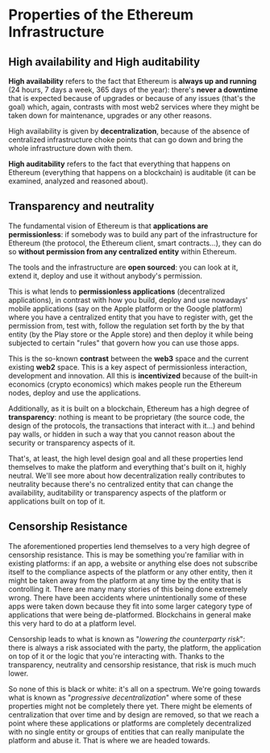 # Properties of the Ethereum Infrastructure

## High availability and High auditability

**High availability** refers to the fact that Ethereum is **always up and running** (24 hours, 7 days a week, 365 days of the year): there's **never a downtime** that is expected because of upgrades or because of any issues (that's the goal) which, again, contrasts with most web2 services where they might be taken down for maintenance, upgrades or any other reasons.

High availability is given by **decentralization**, because of the absence of centralized infrastructure choke points that can go down and bring the whole infrastructure down with them.

**High auditability** refers to the fact that everything that happens on Ethereum (everything that happens on a blockchain) is auditable (it can be examined, analyzed and reasoned about).

## Transparency and neutrality

The fundamental vision of Ethereum is that **applications are permissionless**: if somebody was to build any part of the infrastructure for Ethereum (the protocol, the Ethereum client, smart contracts...), they can do so **without permission from any centralized entity** within Ethereum.

The tools and the infrastructure are **open sourced**: you can look at it, extend it, deploy and use it without anybody's permission.

This is what lends to **permissionless applications** (decentralized applications), in contrast with how you build, deploy and use nowadays' mobile applications (say on the Apple platform or the Google platform) where you have a centralized entity that you have to register with, get the permission from, test with, follow the regulation set forth by the by that entity (by the Play store or the Apple store) and then deploy it while being subjected to certain "rules" that govern how you can use those apps.

This is the so-known **contrast** between the **web3** space and the current existing **web2** space. This is a key aspect of permissionless interaction, development and innovation. All this is **incentivized** because of the built-in economics (crypto economics) which makes people run the Ethereum nodes, deploy and use the applications.

Additionally, as it is built on a blockchain, Ethereum has a high degree of **transparency**: nothing is meant to be proprietary (the source code, the design of the protocols, the transactions that interact with it...) and behind pay walls, or hidden in such a way that you cannot reason about the security or transparency aspects of it.

That's, at least, the high level design goal and all these properties lend themselves to make the platform and everything that's built on it, highly neutral. We'll see more about how decentralization really contributes to neutrality because there's no centralized entity that can change the availability, auditability or transparency aspects of the platform or applications built on top of it.

## Censorship Resistance

The aforementioned properties lend themselves to a very high degree of censorship resistance. This is may be something you're familiar with in existing platforms: if an app, a website or anything else does not subscribe itself to the compliance aspects of the platform or any other entity, then it might be taken away from the platform at any time by the entity that is controlling it. There are many many stories of this being done extremely wrong. There have been accidents where unintentionally some of these apps were taken down because they fit into some larger category type of applications that were being de-platformed. Blockchains in general make this very hard to do at a platform level.

Censorship leads to what is known as "_lowering the counterparty risk_": there is always a risk associated with the party, the platform, the application on top of it or the logic that you're interacting with. Thanks to the transparency, neutrality and censorship resistance, that risk is much much lower.

So none of this is black or white: it's all on a spectrum. We're going towards what is known as "_progressive decentralization_" where some of these properties might not be completely there yet. There might be elements of centralization that over time and by design are removed, so that we reach a point where these applications or platforms are completely decentralized with no single entity or groups of entities that can really manipulate the platform and abuse it. That is where we are headed towards.